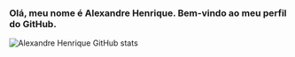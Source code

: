 ### Olá, meu nome é Alexandre Henrique. Bem-vindo ao meu perfil do GitHub.
![Alexandre Henrique GitHub stats](https://github-readme-stats.vercel.app/api?username=Alexandre-Henrique-04&show_icons=true&theme=radical)
